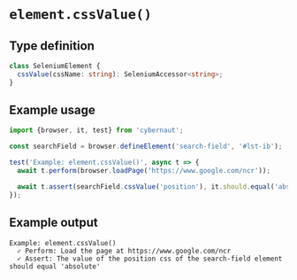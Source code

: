 # `element.cssValue()`

## Type definition

```ts
class SeleniumElement {
  cssValue(cssName: string): SeleniumAccessor<string>;
}
```

## Example usage

```ts
import {browser, it, test} from 'cybernaut';

const searchField = browser.defineElement('search-field', '#lst-ib');

test('Example: element.cssValue()', async t => {
  await t.perform(browser.loadPage('https://www.google.com/ncr'));

  await t.assert(searchField.cssValue('position'), it.should.equal('absolute'));
});
```

## Example output

```fundamental
Example: element.cssValue()
  ✓ Perform: Load the page at https://www.google.com/ncr
  ✓ Assert: The value of the position css of the search-field element should equal 'absolute'
```
